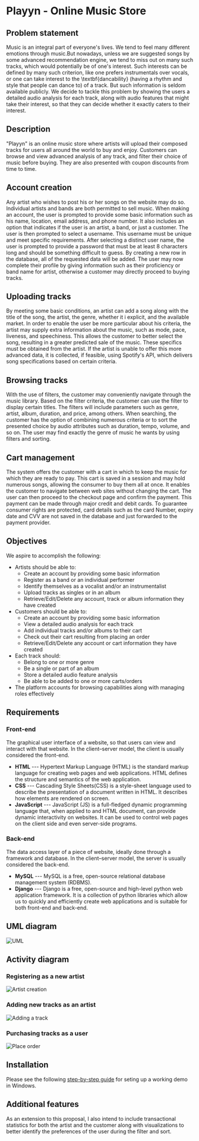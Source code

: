 # Playyn - Online Music Store

## Problem statement

Music is an integral part of everyone's lives. We tend to feel many different emotions through music.But nowadays, unless we are suggested songs by some advanced recommendation engine, we tend to miss out on many such tracks, which would potentially be of one's interest. Such interests can be defined by many such criterion, like one prefers instrumentals over vocals, or one can take interest to the \textbf{dancability} (having a rhythm and style that people can dance to) of a track. But such information is seldom available publicly. We decide to tackle this problem by showing the users a detailed audio analysis for each track, along with audio features that might take their interest, so that they can decide whether it exactly caters to their interest.

## Description

"Playyn" is an online music store where artists will upload their composed tracks for users all around the world to buy and enjoy. Customers can browse and view advanced analysis of any track, and filter their choice of music before buying. They are also presented with coupon discounts from time to time.

## Account creation

Any artist who wishes to post his or her songs on the website may do so. Individual artists and bands are both permitted to sell music. When making an account, the user is prompted to provide some basic information such as his name, location, email address, and phone number. It also includes an option that indicates if the user is an artist, a band, or just a customer. The user is then prompted to select a username. This username must be unique and meet specific requirements. After selecting a distinct user name, the user is prompted to provide a password that must be at least 8 characters long and should be something difficult to guess. By creating a new row in the database, all of the requested data will be added. The user may now complete their profile by giving information such as their proficiency or band name for artist, otherwise a customer may directly proceed to buying tracks.

## Uploading tracks

By meeting some basic conditions, an artist can add a song along with the title of the song, the artist, the genre, whether it i explicit, and the available market. In order to enable the user be more particular about his criteria, the artist may supply extra information about the music, such as mode, pace, liveness, and speechiness. This allows the customer to better select the song, resulting in a greater predicted sale of the music. These specifics must be obtained from the artist. If the artist is unable to offer this more advanced data, it is collected, if feasible, using Spotify's API, which delivers song specifications based on certain criteria.

## Browsing tracks

With the use of filters, the customer may conveniently navigate through the music library. Based on the filter criteria, the customer can use the filter to display certain titles. The filters will include parameters such as genre, artist, album, duration, and price, among others. When searching, the customer has the option of combining numerous criteria or to sort the presented choice by audio attributes such as duration, tempo, volume, and so on. The user may find exactly the genre of music he wants by using filters and sorting.

## Cart management

The system offers the customer with a cart in which to keep the music for which they are ready to pay. This cart is saved in a session and may hold numerous songs, allowing the consumer to buy them all at once. It enables the customer to navigate between web sites without changing the cart. The user can then proceed to the checkout page and confirm the payment. This payment can be made through major credit and debit cards. To guarantee consumer rights are protected, card details such as the card Number, expiry date and CVV are not saved in the database and just forwarded to the payment provider.

## Objectives

We aspire to accomplish the following:
- Artists should be able to:
	- Create an account by providing some basic information
	- Register as a band or an individual performer
	- Identify themselves as a vocalist and/or an instrumentalist
	- Upload tracks as singles or in an album
	- Retrieve/Edit/Delete any account, track or album information they have created
- Customers should be able to:
	- Create an account by providing some basic information
	- View a detailed audio analysis for each track
	- Add individual tracks and/or albums to their cart
	- Check out their cart resulting from placing an order
	- Retrieve/Edit/Delete any account or cart information they have created
- Each track should:
	- Belong to one or more genre
	- Be a single or part of an album
	- Store a detailed audio feature analysis
	- Be able to be added to one or more carts/orders
- The platform accounts for browsing capabilities along with managing roles effectively

## Requirements

### Front-end

The graphical user interface of a website, so that users can view and interact with that website. In the client–server model, the client is usually considered the front-end.
- **HTML** --- Hypertext Markup Language (HTML) is the standard markup language for creating web pages and web applications. HTML defines the structure and semantics of the web application.
- **CSS** --- Cascading Style Sheets(CSS) is a style-sheet language used to describe the presentation of a document written in HTML. It describes how elements are rendered on screen.
- **JavaScript** --- JavaScript (JS) is a full-fledged dynamic programming language that, when applied to and HTML document, can provide dynamic interactivity on websites. It can be used to control web pages on the client side and even server-side programs.

### Back-end

The data access layer of a piece of website, ideally done through a framework and database. In the client–server model, the server is usually considered the back-end.
- **MySQL** --- MySQL is a  free, open-source relational database management system (RDBMS). 
- **Django** --- Django is a free, open-source and high-level python web application framework. It is a collection of python libraries which allow us to quickly and efficiently create web applications and is suitable for both front-end and back-end.

## UML diagram

![UML](/static/img/uml.png?raw=true)

## Activity diagram

### Registering as a new artist

![Artist creation](/static/img/artist-creation.png?raw=true)

### Adding new tracks as an artist

![Adding a track](/static/img/adding-a-track.png?raw=true)

### Purchasing tracks as a user

![Place order](/static/img/place-order.png?raw=true)

## Installation

Please see the following [step-by-step guide](/setup) for seting up a working demo in Windows.

## Additional features

As an extension to this proposal, I also intend to include transactional statistics for both the artist and the customer along with visualizations to better identify the preferences of the user during the filter and sort.